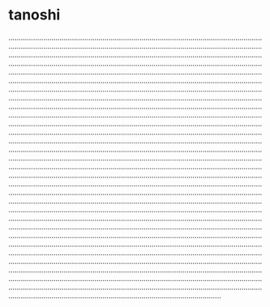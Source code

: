 # tanoshi
................................................................................................................................................................................................................................................................................................................................................................................................................................................................................................................................................................................................................................................................................................................................................................................................................................................................................................................................................................................................................................................................................................................................................................................................................................................................................................................................................................................................................................................................................................................................................................................................................................................................................................................................................................................................................................................................................................................................................................................................................................................................................................................................................................................................................................................................................................................................................................................................................................................................................................................................................................................................................................................................................................................................................................................................................................................................................................................................................................................................................................................................................................................................................................................................................................................................................................................................................................................................................................................................................................................................................................................................................................................................................................................................................................................................................................................................................................................................................................................